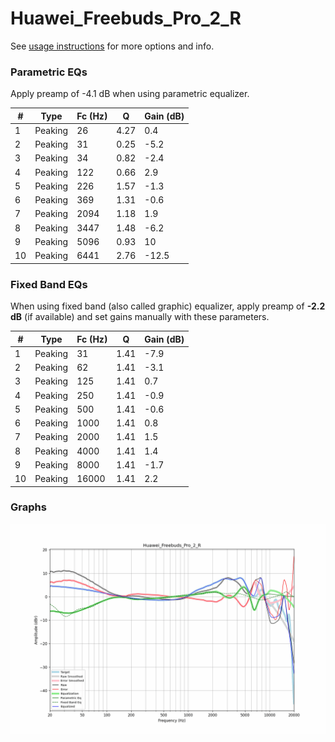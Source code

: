 # Huawei_Freebuds_Pro_2_R
See [usage instructions](https://github.com/jaakkopasanen/AutoEq#usage) for more options and info.

### Parametric EQs
Apply preamp of -4.1 dB when using parametric equalizer.

|   # | Type    |   Fc (Hz) |    Q |   Gain (dB) |
|-----|---------|-----------|------|-------------|
|   1 | Peaking |        26 | 4.27 |         0.4 |
|   2 | Peaking |        31 | 0.25 |        -5.2 |
|   3 | Peaking |        34 | 0.82 |        -2.4 |
|   4 | Peaking |       122 | 0.66 |         2.9 |
|   5 | Peaking |       226 | 1.57 |        -1.3 |
|   6 | Peaking |       369 | 1.31 |        -0.6 |
|   7 | Peaking |      2094 | 1.18 |         1.9 |
|   8 | Peaking |      3447 | 1.48 |        -6.2 |
|   9 | Peaking |      5096 | 0.93 |        10   |
|  10 | Peaking |      6441 | 2.76 |       -12.5 |

### Fixed Band EQs
When using fixed band (also called graphic) equalizer, apply preamp of **-2.2 dB** (if available) and set gains manually with these parameters.

|   # | Type    |   Fc (Hz) |    Q |   Gain (dB) |
|-----|---------|-----------|------|-------------|
|   1 | Peaking |        31 | 1.41 |        -7.9 |
|   2 | Peaking |        62 | 1.41 |        -3.1 |
|   3 | Peaking |       125 | 1.41 |         0.7 |
|   4 | Peaking |       250 | 1.41 |        -0.9 |
|   5 | Peaking |       500 | 1.41 |        -0.6 |
|   6 | Peaking |      1000 | 1.41 |         0.8 |
|   7 | Peaking |      2000 | 1.41 |         1.5 |
|   8 | Peaking |      4000 | 1.41 |         1.4 |
|   9 | Peaking |      8000 | 1.41 |        -1.7 |
|  10 | Peaking |     16000 | 1.41 |         2.2 |

### Graphs
![](./Huawei_Freebuds_Pro_2_R.png)

